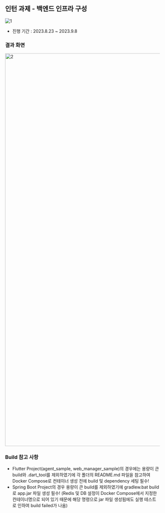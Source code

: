 <h2>인턴 과제 - 백엔드 인프라 구성</h2>

![1](https://github.com/anydevil0812/backend-assignment/assets/109947297/3e465702-715b-4fb7-8bdf-eeff2c432d96)
- 진행 기간 : 2023.8.23 ~ 2023.9.8
### 결과 화면
<img width="1280" alt="2" src="https://github.com/anydevil0812/backend_assignment/assets/109947297/991095f0-2a72-4bc4-b7a8-8cec32327573">

### Build 참고 사항
- Flutter Project(agent_sample, web_manager_sample)의 경우에는 용량이 큰 build와 .dart_tool를 제외하였기에 각 폴더의 README.md 파일을 참고하여 Docker Compose로 컨테이너 생성 전에 build 및 dependency 세팅 필수!
- Spring Boot Project의 경우 용량이 큰 build를 제외하였기에 gradlew.bat build로 app.jar 파일 생성 필수! (Redis 및 DB 설정이 Docker Compose에서 지정한 컨테이너명으로 되어 있기 때문에 해당 명령으로 jar 파일 생성됨에도 실행 테스트로 인하여 build failed가 나옴)
